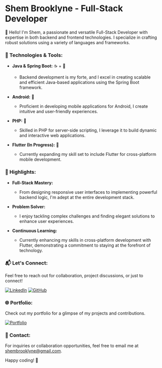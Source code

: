 # Shem Brooklyne - Full-Stack Developer

👋 Hello! I'm Shem, a passionate and versatile Full-Stack Developer with expertise in both backend and frontend technologies. I specialize in crafting robust solutions using a variety of languages and frameworks.

### 🔧 Technologies & Tools:

- **Java & Spring Boot:** ☕ + 🚀
  - Backend development is my forte, and I excel in creating scalable and efficient Java-based applications using the Spring Boot framework.

- **Android:** 📱
  - Proficient in developing mobile applications for Android, I create intuitive and user-friendly experiences.

- **PHP:** 🐘
  - Skilled in PHP for server-side scripting, I leverage it to build dynamic and interactive web applications.

- **Flutter (In Progress):** 🚀
  - Currently expanding my skill set to include Flutter for cross-platform mobile development.

### 🚀 Highlights:

- **Full-Stack Mastery:**
  - From designing responsive user interfaces to implementing powerful backend logic, I'm adept at the entire development stack.

- **Problem Solver:**
  - I enjoy tackling complex challenges and finding elegant solutions to enhance user experiences.

- **Continuous Learning:**
  - Currently enhancing my skills in cross-platform development with Flutter, demonstrating a commitment to staying at the forefront of technology.

### 📬 Let's Connect:

Feel free to reach out for collaboration, project discussions, or just to connect!

[![LinkedIn](https://img.shields.io/badge/LinkedIn-Connect-blue?logo=linkedin)](https://www.linkedin.com/in/shem-mwangi/)
[![GitHub](https://img.shields.io/badge/GitHub-Follow-brightgreen?logo=github)](https://github.com/ShemBrooklyne)

### 🌐 Portfolio:

Check out my portfolio for a glimpse of my projects and contributions.

[![Portfolio](https://img.shields.io/badge/Portfolio-Visit-orange?logo=firefox)](https://shembrooklyne.github.io/ShemBrooklyne/)

### 📩 Contact:

For inquiries or collaboration opportunities, feel free to email me at [shembrooklyne@gmail.com](mailto:shembrooklyne@gmail.com).

Happy coding! 🚀